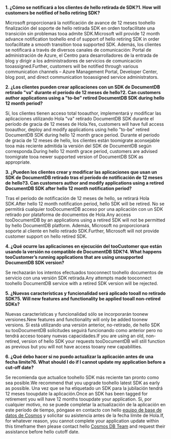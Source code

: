 <span data-ttu-id="0327c-101">**1. ¿Cómo se notificará a los clientes de hello retirada de SDK?**</span><span class="sxs-lookup"><span data-stu-id="0327c-101">**1. How will customers be notified of hello retiring SDK?**</span></span>

<span data-ttu-id="0327c-102">Microsoft proporcionará la notificación de avance de 12 meses toohello finalización del soporte de hello retirada SDK en orden toofacilitate una transición sin problemas tooa admite SDK.</span><span class="sxs-lookup"><span data-stu-id="0327c-102">Microsoft will provide 12 month advance notification toohello end of support of hello retiring SDK in order toofacilitate a smooth transition tooa supported SDK.</span></span> <span data-ttu-id="0327c-103">Además, los clientes se notificará a través de diversos canales de comunicación: Portal de administración de Azure, el Centro para desarrolladores de la entrada de blog y dirigir a los administradores de servicios de comunicación tooassigned.</span><span class="sxs-lookup"><span data-stu-id="0327c-103">Further, customers will be notified through various communication channels – Azure Management Portal, Developer Center, blog post, and direct communication tooassigned service administrators.</span></span>

<span data-ttu-id="0327c-104">**2. ¿Los clientes pueden crear aplicaciones con un SDK de DocumentDB retirado "va" durante el período de 12 meses de hello?**</span><span class="sxs-lookup"><span data-stu-id="0327c-104">**2. Can customers author applications using a "to-be" retired DocumentDB SDK during hello 12 month period?**</span></span> 

<span data-ttu-id="0327c-105">Sí, los clientes tienen acceso total tooauthor, implementará y modificar las aplicaciones utilizando Hola "va" retirado DocumentDB SDK durante el período de gracia de 12 meses de Hola.</span><span class="sxs-lookup"><span data-stu-id="0327c-105">Yes, customers will have full access tooauthor, deploy and modify applications using hello "to-be" retired DocumentDB SDK during hello 12 month grace period.</span></span> <span data-ttu-id="0327c-106">Durante el período de gracia de 12 meses de hello, los clientes están toomigrate aconsejable tooa más reciente admitida la versión del SDK de DocumentDB según corresponda.</span><span class="sxs-lookup"><span data-stu-id="0327c-106">During hello 12 month grace period, customers are advised toomigrate tooa newer supported version of DocumentDB SDK as appropriate.</span></span>

<span data-ttu-id="0327c-107">**3. ¿Pueden los clientes crear y modificar las aplicaciones que usan un SDK de DocumentDB retirado tras el período de notificación de 12 meses de hello?**</span><span class="sxs-lookup"><span data-stu-id="0327c-107">**3. Can customers author and modify applications using a retired DocumentDB SDK after hello 12 month notification period?**</span></span>

<span data-ttu-id="0327c-108">Tras el período de notificación de 12 meses de hello, se retirará Hola SDK.</span><span class="sxs-lookup"><span data-stu-id="0327c-108">After hello 12 month notification period, hello SDK will be retired.</span></span> <span data-ttu-id="0327c-109">No se permitirá cualquier tooDocumentDB acceso por una aplicación con un SDK retirado por plataforma de documentos de Hola.</span><span class="sxs-lookup"><span data-stu-id="0327c-109">Any access tooDocumentDB by an applications using a retired SDK will not be permitted by hello DocumentDB platform.</span></span> <span data-ttu-id="0327c-110">Además, Microsoft no proporcionará soporte al cliente en hello retirado SDK.</span><span class="sxs-lookup"><span data-stu-id="0327c-110">Further, Microsoft will not provide customer support on hello retired SDK.</span></span>

<span data-ttu-id="0327c-111">**4. ¿Qué ocurre las aplicaciones en ejecución del tooCustomer que están usando la versión no compatible de DocumentDB SDK?**</span><span class="sxs-lookup"><span data-stu-id="0327c-111">**4. What happens tooCustomer’s running applications that are using unsupported DocumentDB SDK version?**</span></span>

<span data-ttu-id="0327c-112">Se rechazarán los intentos efectuados tooconnect toohello documentos de servicio con una versión SDK retirada.</span><span class="sxs-lookup"><span data-stu-id="0327c-112">Any attempts made tooconnect toohello DocumentDB service with a retired SDK version will be rejected.</span></span> 

<span data-ttu-id="0327c-113">**5. ¿Nuevas características y funcionalidad será aplicado tooall no retirado SDK?**</span><span class="sxs-lookup"><span data-stu-id="0327c-113">**5. Will new features and functionality be applied tooall non-retired SDKs?**</span></span>

<span data-ttu-id="0327c-114">Nuevas características y funcionalidad sólo se incorporarán toonew versiones.</span><span class="sxs-lookup"><span data-stu-id="0327c-114">New features and functionality will only be added toonew versions.</span></span> <span data-ttu-id="0327c-115">Si está utilizando una versión anterior, no-retirado, de hello SDK su tooDocumentDB solicitudes seguirá funcionando como anterior pero no tendrá acceso tooany nuevas capacidades.</span><span class="sxs-lookup"><span data-stu-id="0327c-115">If you are using an old, non-retired, version of hello SDK your requests tooDocumentDB will still function as previous but you will not have access tooany new capabilities.</span></span>  

<span data-ttu-id="0327c-116">**6. ¿Qué debo hacer si no puedo actualizar la aplicación antes de una fecha límite?**</span><span class="sxs-lookup"><span data-stu-id="0327c-116">**6. What should I do if I cannot update my application before a cut-off date?**</span></span>

<span data-ttu-id="0327c-117">Se recomienda que actualice toohello SDK más reciente tan pronto como sea posible.</span><span class="sxs-lookup"><span data-stu-id="0327c-117">We recommend that you upgrade toohello latest SDK as early as possible.</span></span> <span data-ttu-id="0327c-118">Una vez que se ha etiquetado un SDK para la jubilación tendrá 12 meses tooupdate la aplicación.</span><span class="sxs-lookup"><span data-stu-id="0327c-118">Once an SDK has been tagged for retirement you will have 12 months tooupdate your application.</span></span> <span data-ttu-id="0327c-119">Si, por cualquier motivo, no se puede completar la actualización de la aplicación en este período de tiempo, póngase en contacto con hello [equipo de base de datos de Cosmos](mailto:askcosmosdb@microsoft.com) y solicitar su asistencia antes de la fecha límite de Hola.</span><span class="sxs-lookup"><span data-stu-id="0327c-119">If, for whatever reason, you cannot complete your application update within this timeframe then please contact hello [Cosmos DB Team](mailto:askcosmosdb@microsoft.com) and request their assistance before hello cutoff date.</span></span>

